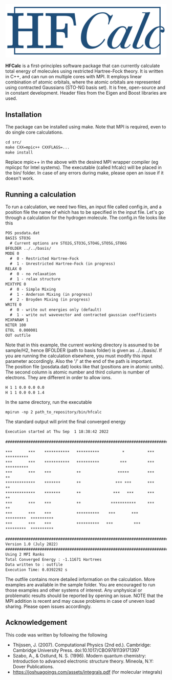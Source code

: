 <img src="docs/HFCalc.png"></img>

<b>HFCalc</b> is a first-principles software package that can currently calculate total energy of molecules using restricted Hartree-Fock theory. It is written in C++, and can run on multiple cores with MPI. It employs linear combination of atomic orbitals, where the atomic orbitals are represented using contracted Gaussians (STO-NG basis set). It is free, open-source and in constant development. Header files from the Eigen and Boost libraries are used.

## Installation

The package can be installed using make. Note that MPI is required, even to do single core calculations.
```
cd src/
make CXX=mpic++ CXXFLAGS=...
make install
```
Replace mpic++ in the above with the desired MPI wrapper compiler (eg mpiicpc for Intel systems). The executable (called hfcalc) will be placed in the bin/ folder. In case of any errors during make, please open an issue if it doesn't work.

## Running a calculation

To run a calculation, we need two files, an input file called config.in, and a position file the name of which has to be specified in the input file. Let's go through a calculation for the hydrogen molecule. The config.in file looks like this
```
POS posdata.dat
BASIS STO3G
  # Current options are STO2G,STO3G,STO4G,STO5G,STO6G  
BFOLDER ../../basis/
MODE 0
  #  0 - Restricted Hartree-Fock
  #  1 - Unrestricted Hartree-Fock (in progress)
RELAX 0
  #  0 - no relaxation
  #  1 - relax structure
MIXTYPE 0
  #  0 - Simple Mixing
  #  1 - Anderson Mixing (in progress)
  #  2 - Broyden Mixing (in progress)
WRITE 0
  #  0 - write out energies only (default)
  #  1 - write out wavevector and contracted gaussian coefficients
MIXPARAM 1
NITER 100
ETOL  0.000001
OUT outfile
```
Note that in this example, the current working directory is assumed to be sample/H2, hence BFOLDER (path to basis folder) is given as  ../../basis/. If you are running the calculation elsewhere, you must modify this input parameter accordingly. Also the '/' at the end of the path is important. <br>
The position file (posdata.dat) looks like that (positions are in atomic units). The second column is atomic number and third column is number of electrons. They are different in order to allow ions.
```
H 1 1 0.0 0.0 0.0  
H 1 1 0.0 0.0 1.4 
```
In the same directory, run the executable
```
mpirun -np 2 path_to_repository/bin/hfcalc
```
The standard output will print the final converged energy
```
Execution started at Thu Sep  1 18:38:42 2022

###################################################################################
                                                                                   
***       ***    ***********   **********          *          ***        **********
***       ***    ***********   **********         ***         ***        **********
***       ***    ***           **                *****        ***        **        
*************    *******       **               *** ***       ***        **        
*************    *******       **              ***   ***      ***        **        
***       ***    ***           **             ***********     ***        **        
***       ***    ***           **********    ***       ***    *********  **********
***       ***    ***           **********   ***         ***   *********  **********
                                                                                   
###################################################################################
Version 1.0 (July 2022)
###################################################################################
Using 2 MPI Ranks
Total Converged Energy : -1.11671 Hartrees
Data written to : outfile
Execution Time: 0.0392292 s
```
The outfile contains more detailed information on the calculation. More examples are available in the sample folder. You are encouraged to run those examples and other systems of interest. Any unphysical or problematic results should be reported by opening an issue. NOTE that the MPI addition is recent and may cause problems in case of uneven load sharing. Please open issues accordingly. 

## Acknowledgement

This code was written by following the following
 * Thijssen, J. (2007). Computational Physics (2nd ed.). Cambridge: Cambridge University Press. doi:10.1017/CBO9781139171397
 * Szabo, A., & Ostlund, N. S. (1996). Modern quantum chemistry: Introduction to advanced electronic structure theory. Mineola, N.Y: Dover Publications.
 * https://joshuagoings.com/assets/integrals.pdf (for molecular integrals)
